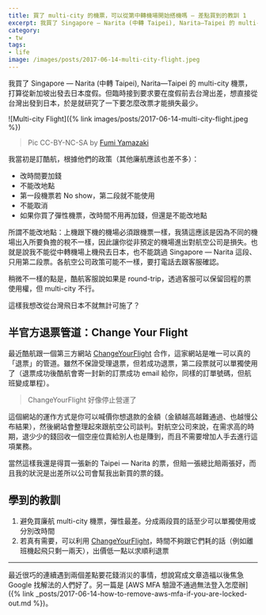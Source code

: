 ```yaml
---
title: 買了 multi-city 的機票，可以從第中轉機場開始搭機嗎 — 差點買到的教訓 1
excerpt: 我買了 Singapore — Narita (中轉 Taipei), Narita—Taipei 的 multi-city 機票，打算從新加坡出發去日本度假。但臨時接到要求要在度假前去台灣出差，想直接從台灣出發到日本，於是就研究了一下要怎麼改票才能損失最少。
category:
- tw
tags:
- life
image: /images/posts/2017-06-14-multi-city-flight.jpeg
---
```


我買了 Singapore — Narita (中轉 Taipei), Narita—Taipei 的 multi-city 機票，打算從新加坡出發去日本度假。但臨時接到要求要在度假前去台灣出差，想直接從台灣出發到日本，於是就研究了一下要怎麼改票才能損失最少。

![Multi-city Flight]({% link images/posts/2017-06-14-multi-city-flight.jpeg %})

> Pic CC-BY-NC-SA by [Fumi Yamazaki](https://flic.kr/p/AARVJ9)

我當初是訂酷航，根據他們的政策（其他廉航應該也差不多）：

- 改時間要加錢
- 不能改地點
- 第一段機票若 No show，第二段就不能使用
- 不能取消
- 如果你買了彈性機票，改時間不用再加錢，但還是不能改地點

所謂不能改地點：上機跟下機的機場必須跟機票一樣，我猜這應該是因為不同的機場出入所要負擔的稅不一樣，因此讓你從非預定的機場進出對航空公司是損失。也就是說我不能從中轉機場上機飛去日本，也不能跳過 Singapore — Narita 這段、只用第二段票。各航空公司政策可能不一樣，要打電話去跟客服確認。

稍微不一樣的點是，酷航客服說如果是 round-trip，透過客服可以保留回程的票使用權，但 multi-city 不行。

這樣我想改從台灣飛日本不就無計可施了？

## 半官方退票管道：Change Your Flight

最近酷航跟一個第三方網站 [ChangeYourFlight](http://changeyourflight.com) 合作，這家網站是唯一可以真的「退票」的管道。雖然不保證受理退票，但若成功退票，第二段票就可以單獨使用了（退票成功後酷航會寄一封新的訂票成功 email 給你，同樣的訂單號碼，但航班變成單程）。

> ChangeYourFlight 好像停止營運了

這個網站的運作方式是你可以喊價你想退款的金額（金額越高越難通過、也越慢公布結果），然後網站會整理起來跟航空公司談判。對航空公司來說，在需求高的時期，退少少的錢回收一個空座位賣給別人也是賺到，而且不需要增加人手去進行這項業務。

當然這樣我還是得買一張新的 Taipei — Narita 的票，但賠一張總比賠兩張好，而且我的狀況是出差所以公司會幫我出新買的票的錢。

## 學到的教訓

1. 避免買廉航 multi-city 機票，彈性最差。分成兩段買的話至少可以單獨使用或分別改時間
2. 若真有需要，可以利用 [ChangeYourFlight](http://changeyourflight.com)，時間不夠跟它們耗的話（例如離班機起飛只剩一兩天），出價低一點以求順利退票

---

最近很巧的連續遇到兩個差點要花錢消災的事情，想說寫成文章造福以後焦急 Google 找解法的人們好了。另一篇是 [AWS MFA 驗證不通過無法登入怎麼辦]({% link _posts/2017-06-14-how-to-remove-aws-mfa-if-you-are-locked-out.md %})。
